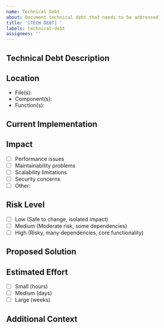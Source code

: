 ```yaml
---
name: Technical Debt
about: Document technical debt that needs to be addressed
title: '[TECH DEBT] '
labels: technical-debt
assignees: ''
---
```


## Technical Debt Description
<!-- A clear and concise description of the technical debt. -->

## Location
<!-- Where in the codebase is this technical debt located? -->
- File(s): 
- Component(s):
- Function(s):

## Current Implementation
<!-- Describe the current implementation and why it's considered technical debt. -->

## Impact
<!-- What is the impact of this technical debt? -->
- [ ] Performance issues
- [ ] Maintainability problems
- [ ] Scalability limitations
- [ ] Security concerns
- [ ] Other: 

## Risk Level
<!-- How risky is it to address this technical debt? -->
- [ ] Low (Safe to change, isolated impact)
- [ ] Medium (Moderate risk, some dependencies)
- [ ] High (Risky, many dependencies, core functionality)

## Proposed Solution
<!-- If you have ideas on how to address this technical debt, describe them here. -->

## Estimated Effort
<!-- Rough estimate of the effort required to address this technical debt. -->
- [ ] Small (hours)
- [ ] Medium (days)
- [ ] Large (weeks)

## Additional Context
<!-- Add any other context about the technical debt here. -->
